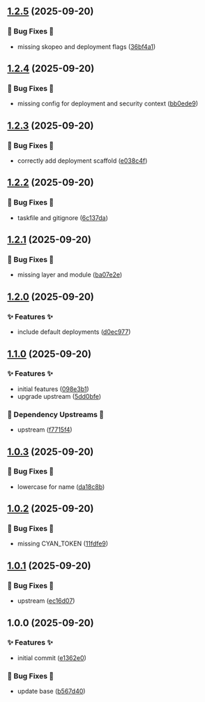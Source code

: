 ## [1.2.5](https://github.com/AtomiCloud/ketone.helm/compare/v1.2.4...v1.2.5) (2025-09-20)


### 🐛 Bug Fixes 🐛

* missing skopeo and deployment flags ([36bf4a1](https://github.com/AtomiCloud/ketone.helm/commit/36bf4a14ca74c7c920a903439def083bbdbc6ce2))

## [1.2.4](https://github.com/AtomiCloud/ketone.helm/compare/v1.2.3...v1.2.4) (2025-09-20)


### 🐛 Bug Fixes 🐛

* missing config for deployment and security context ([bb0ede9](https://github.com/AtomiCloud/ketone.helm/commit/bb0ede9167916f699ce917960d20b572be8ce53c))

## [1.2.3](https://github.com/AtomiCloud/ketone.helm/compare/v1.2.2...v1.2.3) (2025-09-20)


### 🐛 Bug Fixes 🐛

* correctly add deployment scaffold ([e038c4f](https://github.com/AtomiCloud/ketone.helm/commit/e038c4f67c5d3cc51c19589f4eee21d8fbe6f71d))

## [1.2.2](https://github.com/AtomiCloud/ketone.helm/compare/v1.2.1...v1.2.2) (2025-09-20)


### 🐛 Bug Fixes 🐛

* taskfile and gitignore ([6c137da](https://github.com/AtomiCloud/ketone.helm/commit/6c137da9ec1ab4bd881d1050f7cb7474aee0c53d))

## [1.2.1](https://github.com/AtomiCloud/ketone.helm/compare/v1.2.0...v1.2.1) (2025-09-20)


### 🐛 Bug Fixes 🐛

* missing layer and module ([ba07e2e](https://github.com/AtomiCloud/ketone.helm/commit/ba07e2e81b49a03e03ac310a662495a571e4c762))

## [1.2.0](https://github.com/AtomiCloud/ketone.helm/compare/v1.1.0...v1.2.0) (2025-09-20)


### ✨ Features ✨

* include default deployments ([d0ec977](https://github.com/AtomiCloud/ketone.helm/commit/d0ec977a8fb9b52b26d28676d696bba4a6733b8f))

## [1.1.0](https://github.com/AtomiCloud/ketone.helm/compare/v1.0.3...v1.1.0) (2025-09-20)


### ✨ Features ✨

* initial features ([098e3b1](https://github.com/AtomiCloud/ketone.helm/commit/098e3b108a454ac055382ce3c548737defb7c68d))
* upgrade upstream ([5dd0bfe](https://github.com/AtomiCloud/ketone.helm/commit/5dd0bfed381e7a34f06e1a405c075878c0bb1066))


### 🔼 Dependency Upstreams 🔼

* upstream ([f7715f4](https://github.com/AtomiCloud/ketone.helm/commit/f7715f4fc643d11a17f28b7e882e2520eea49bac))

## [1.0.3](https://github.com/AtomiCloud/ketone.helm/compare/v1.0.2...v1.0.3) (2025-09-20)


### 🐛 Bug Fixes 🐛

* lowercase for name ([da18c8b](https://github.com/AtomiCloud/ketone.helm/commit/da18c8b2cf61d2783cf548ef4d5d150cd32724d5))

## [1.0.2](https://github.com/AtomiCloud/ketone.helm/compare/v1.0.1...v1.0.2) (2025-09-20)


### 🐛 Bug Fixes 🐛

* missing CYAN_TOKEN ([11fdfe9](https://github.com/AtomiCloud/ketone.helm/commit/11fdfe947ff99851c6b585ed38196d1465e06bee))

## [1.0.1](https://github.com/AtomiCloud/ketone.helm/compare/v1.0.0...v1.0.1) (2025-09-20)


### 🐛 Bug Fixes 🐛

* upstream ([ec16d07](https://github.com/AtomiCloud/ketone.helm/commit/ec16d07a51f4b005b2e00c12bc3a446daaa4eff3))

## 1.0.0 (2025-09-20)


### ✨ Features ✨

* initial commit ([e1362e0](https://github.com/AtomiCloud/ketone.helm/commit/e1362e01c0e2c7c1d557f15c5674ef540d542d7d))


### 🐛 Bug Fixes 🐛

* update base ([b567d40](https://github.com/AtomiCloud/ketone.helm/commit/b567d4014475663a7e73d3b800f64498c0d6f779))
